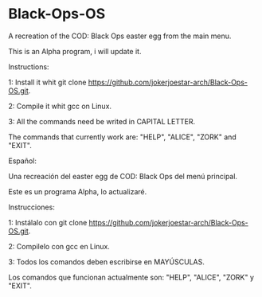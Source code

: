 # Black-Ops-OS
A recreation of the COD: Black Ops easter egg from the main menu.

This is an Alpha program, i will update it.

Instructions:

1: Install it whit git clone https://github.com/jokerjoestar-arch/Black-Ops-OS.git.

2: Compile it whit gcc on Linux.

3: All the commands need be writed in CAPITAL LETTER.

The commands that currently work are: "HELP", "ALICE", "ZORK" and "EXIT".

Español:

Una recreación del easter egg de COD: Black Ops del menú principal.

Este es un programa Alpha, lo actualizaré.

Instrucciones:

1: Instálalo con git clone https://github.com/jokerjoestar-arch/Black-Ops-OS.git.

2: Compilelo con gcc en Linux.

3: Todos los comandos deben escribirse en MAYÚSCULAS.

Los comandos que funcionan actualmente son: "HELP", "ALICE", "ZORK" y "EXIT".
